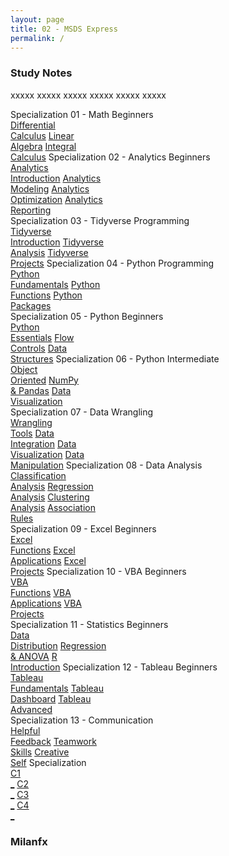 ```yaml
---
layout: page
title: 02 - MSDS Express
permalink: /
---
```


<h3>Study Notes</h3>

xxxxx xxxxx xxxxx xxxxx xxxxx xxxxx

<div>
  <span class="btn spec1"><span class="btn spec2">Specialization 01 - Math Beginners</span>
  <br>
  <a href="/02-MSDS-Express/EX01/" class="btn cour1">Differential<br>Calculus</a>
  <a href="/02-MSDS-Express/EX02/" class="btn cour2">Linear<br>Algebra</a>
  <a href="/02-MSDS-Express/EX03/" class="btn cour3">Integral<br>Calculus</a>
  </span>
  <span class="btn spec1"><span class="btn spec2">Specialization 02 - Analytics Beginners</span>
  <br>
  <a href="/02-MSDS-Express/EX04/" class="btn icon1">Analytics<br>Introduction</a>
  <a href="/02-MSDS-Express/EX05/" class="btn icon2">Analytics<br>Modeling</a>
  <a href="/02-MSDS-Express/EX06/" class="btn icon3">Analytics<br>Optimization</a>
  <a href="/02-MSDS-Express/EX07/" class="btn icon4">Analytics<br>Reporting</a>
  </span>
</div>

<div>
  <span class="btn spec1"><span class="btn spec2">Specialization 03 - Tidyverse Programming</span>
  <br>
  <a href="/02-MSDS-Express/EX08/" class="btn cour1">Tidyverse<br>Introduction</a>
  <a href="/02-MSDS-Express/EX09/" class="btn cour2">Tidyverse<br>Analysis</a>
  <a href="/02-MSDS-Express/EX10/" class="btn cour3">Tidyverse<br>Projects</a>
  </span>
  <span class="btn spec1"><span class="btn spec2">Specialization 04 - Python Programming</span>
  <br>
  <a href="/02-MSDS-Express/EX11/" class="btn cour1">Python<br>Fundamentals</a>
  <a href="/02-MSDS-Express/EX12/" class="btn cour2">Python<br>Functions</a>
  <a href="/02-MSDS-Express/EX13/" class="btn cour3">Python<br>Packages</a>
  </span>
</div>

<div>
  <span class="btn spec1"><span class="btn spec2">Specialization 05 - Python Beginners</span>
  <br>
  <a href="/02-MSDS-Express/EX14/" class="btn cour1">Python<br>Essentials</a>
  <a href="/02-MSDS-Express/EX15/" class="btn cour2">Flow<br>Controls</a>
  <a href="/02-MSDS-Express/EX16/" class="btn cour3">Data<br>Structures</a>
  </span>
  <span class="btn spec1"><span class="btn spec2">Specialization 06 - Python Intermediate</span>
  <br>
  <a href="/02-MSDS-Express/EX17/" class="btn cour1">Object<br>Oriented</a>
  <a href="/02-MSDS-Express/EX18/" class="btn cour2">NumPy<br>& Pandas</a>
  <a href="/02-MSDS-Express/EX19/" class="btn cour3">Data<br>Visualization</a>
  </span>
</div>

<div>
  <span class="btn spec1"><span class="btn spec2">Specialization 07 - Data Wrangling</span>
  <br>
  <a href="/02-MSDS-Express/EX20/" class="btn icon1">Wrangling<br>Tools</a>
  <a href="/02-MSDS-Express/EX21/" class="btn icon2">Data<br>Integration</a>
  <a href="/02-MSDS-Express/EX22/" class="btn icon3">Data<br>Visualization</a>
  <a href="/02-MSDS-Express/EX23/" class="btn icon4">Data<br>Manipulation</a>
  </span>
  <span class="btn spec1"><span class="btn spec2">Specialization 08 - Data Analysis</span>
  <br>
  <a href="/02-MSDS-Express/EX24/" class="btn icon1">Classification<br>Analysis</a>
  <a href="/02-MSDS-Express/EX25/" class="btn icon2">Regression<br>Analysis</a>
  <a href="/02-MSDS-Express/EX26/" class="btn icon3">Clustering<br>Analysis</a>
  <a href="/02-MSDS-Express/EX27/" class="btn icon4">Association<br>Rules</a>
  </span>
</div>

<div>
  <span class="btn spec1"><span class="btn spec2">Specialization 09 - Excel Beginners</span>
  <br>
  <a href="/02-MSDS-Express/EX28/" class="btn cour1">Excel<br>Functions</a>
  <a href="/02-MSDS-Express/EX29/" class="btn cour2">Excel<br>Applications</a>
  <a href="/02-MSDS-Express/EX30/" class="btn cour3">Excel<br>Projects</a>
  </span>
  <span class="btn spec1"><span class="btn spec2">Specialization 10 - VBA Beginners</span>
  <br>
  <a href="/02-MSDS-Express/EX31/" class="btn cour1">VBA<br>Functions</a>
  <a href="/02-MSDS-Express/EX32/" class="btn cour2">VBA<br>Applications</a>
  <a href="/02-MSDS-Express/EX33/" class="btn cour3">VBA<br>Projects</a>
  </span>
</div>

<div>
  <span class="btn spec1"><span class="btn spec2">Specialization 11 - Statistics Beginners</span>
  <br>
  <a href="/02-MSDS-Express/EX34/" class="btn cour1">Data<br>Distribution</a>
  <a href="/02-MSDS-Express/EX35/" class="btn cour2">Regression<br>& ANOVA</a>
  <a href="/02-MSDS-Express/EX36/" class="btn cour3">R<br>Introduction</a>
  </span>
  <span class="btn spec1"><span class="btn spec2">Specialization 12 - Tableau Beginners</span>
  <br>
  <a href="/02-MSDS-Express/EX37/" class="btn cour1">Tableau<br>Fundamentals</a>
  <a href="/02-MSDS-Express/EX38/" class="btn cour2">Tableau<br>Dashboard</a>
  <a href="/02-MSDS-Express/EX39/" class="btn cour3">Tableau<br>Advanced</a>
  </span>
</div>

<div>
  <span class="btn spec1"><span class="btn spec2">Specialization 13 - Communication</span>
  <br>
  <a href="/03-MSDS-Courses/EX40/" class="btn cour1">Helpful<br>Feedback</a>
  <a href="/03-MSDS-Courses/EX41/" class="btn cour1">Teamwork<br>Skills</a>
  <a href="/03-MSDS-Courses/EX42/" class="btn cour1">Creative<br>Self</a>
  </span>
  <span class="btn spec1"><span class="btn spec2">Specialization</span>
  <br>
  <a href="" class="btn icon1">C1<br>_</a>
  <a href="" class="btn icon2">C2<br>_</a>
  <a href="" class="btn icon3">C3<br>_</a>
  <a href="" class="btn icon4">C4<br>_</a>
  </span>
</div>

<h3>Milanfx</h3>

